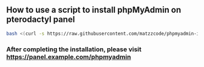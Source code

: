 ## How to use a script to install phpMyAdmin on pterodactyl panel
```bash
bash <(curl -s https://raw.githubusercontent.com/matzzcode/phpmyadmin-installer/refs/heads/main/install.sh)
```

### After completing the installation, please visit https://panel.example.com/phpmyadmin
